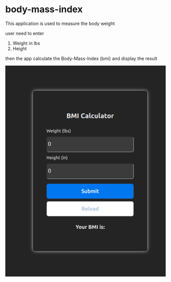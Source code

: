 
# body-mass-index

This application is used to measure the body weight

user need to enter 
1. Weight in lbs
2. Height 

then the app calculate the Body-Mass-Index (bmi) and display the result

![alt text](<src/assets/Screenshot from 2024-04-13 22-53-13.png>)